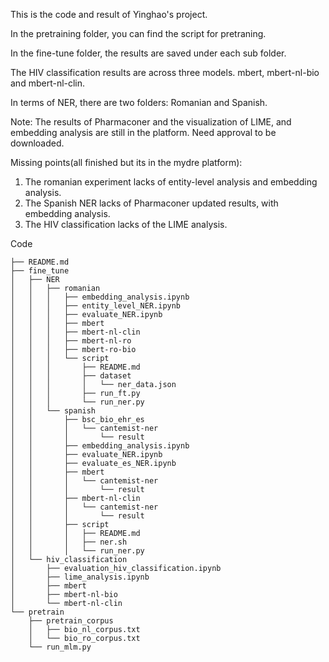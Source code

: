 This is the code and result of Yinghao's project.

In the pretraining folder, you can find the script for pretraning.

In the fine-tune folder, the results are saved under each sub folder.

The HIV classification results are across three models. mbert, mbert-nl-bio and mbert-nl-clin.

In terms of NER, there are two folders: Romanian and Spanish.

Note: The results of Pharmaconer and the visualization of LIME, and embedding analysis are still in the platform. Need approval to be downloaded.

Missing points(all finished but its in the mydre platform):

1. The romanian experiment lacks of entity-level analysis and embedding analysis.
2. The Spanish NER lacks of Pharmaconer updated results, with embedding analysis.
3. The HIV classification lacks of the LIME analysis.


Code 

```
├── README.md
├── fine_tune
│   ├── NER
│   │   ├── romanian
│   │   │   ├── embedding_analysis.ipynb
│   │   │   ├── entity_level_NER.ipynb
│   │   │   ├── evaluate_NER.ipynb
│   │   │   ├── mbert
│   │   │   ├── mbert-nl-clin
│   │   │   ├── mbert-nl-ro
│   │   │   ├── mbert-ro-bio
│   │   │   └── script
│   │   │       ├── README.md
│   │   │       ├── dataset
│   │   │       │   └── ner_data.json
│   │   │       ├── run_ft.py
│   │   │       └── run_ner.py
│   │   └── spanish
│   │       ├── bsc_bio_ehr_es
│   │       │   └── cantemist-ner
│   │       │       └── result
│   │       ├── embedding_analysis.ipynb
│   │       ├── evaluate_NER.ipynb
│   │       ├── evaluate_es_NER.ipynb
│   │       ├── mbert
│   │       │   └── cantemist-ner
│   │       │       └── result
│   │       ├── mbert-nl-clin
│   │       │   └── cantemist-ner
│   │       │       └── result
│   │       ├── script
│   │       │   ├── README.md
│   │       │   ├── ner.sh
│   │       │   └── run_ner.py
│   └── hiv_classification
│       ├── evaluation_hiv_classification.ipynb
│       ├── lime_analysis.ipynb
│       ├── mbert
│       ├── mbert-nl-bio
│       └── mbert-nl-clin
└── pretrain
    ├── pretrain_corpus
    │   ├── bio_nl_corpus.txt
    │   └── bio_ro_corpus.txt
    └── run_mlm.py

```